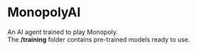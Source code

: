 ﻿# MonopolyAI

An AI agent trained to play Monopoly.<br>
The <strong>/training</strong> folder contains pre-trained models ready to use.
